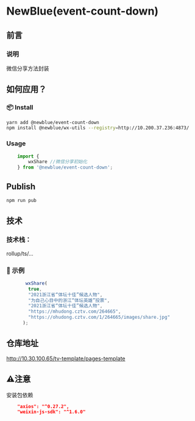 # NewBlue(event-count-down)

## 前言

### 说明

微信分享方法封装

## 如何应用？

### 📦 Install

```bash
yarn add @newblue/event-count-down
npm install @newblue/wx-utils --registry=http://10.200.37.236:4873/
```

### Usage

```js
    import {
        wxShare //微信分享初始化
    } from '@newblue/event-count-down';
```

## Publish

```bash
npm run pub
```

## 技术

### 技术栈：

rollup/ts/...

### 🔨 示例

```js
       wxShare(
        true,
        "2021浙江省“体坛十佳”候选人物",
        "为自己心目中的浙江“体坛英雄”投票",
        "2021浙江省“体坛十佳”候选人物",
        "https://mhudong.cztv.com/264665",
        "https://ohudong.cztv.com/1/264665/images/share.jpg"
      );
```

## 仓库地址

http://10.30.100.65/tv-template/pages-template

##  ⚠注意

 安装包依赖
```json
    "axios": "^0.27.2",
    "weixin-js-sdk": "^1.6.0"
```
